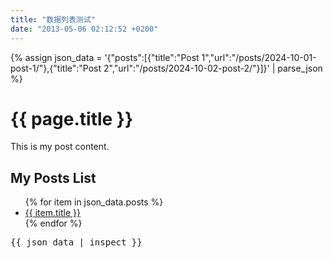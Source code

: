 ```yaml
---
title: "数据列表测试"
date: "2013-05-06 02:12:52 +0200"
---
```


{% assign json_data = '{"posts":[{"title":"Post 1","url":"/posts/2024-10-01-post-1/"},{"title":"Post 2","url":"/posts/2024-10-02-post-2/"}]}' | parse_json %}

<h1>{{ page.title }}</h1>
<p>This is my post content.</p>

<h2>My Posts List</h2>
<ul>
  {% for item in json_data.posts %}
    <li>
      <a href="{{ item.url }}">{{ item.title }}</a>
    </li>
  {% endfor %}
</ul>


<pre>{{ json_data | inspect }}</pre>